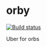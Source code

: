 # orby

[![Build status](https://ci.appveyor.com/api/projects/status/66qk17we6nfu1kgn?svg=true)](https://ci.appveyor.com/project/UCNETAdmin/orby)

Uber for orbs
